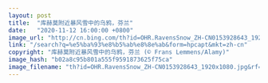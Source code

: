 ```yaml
---
layout: post
title:  "库赫莫附近暴风雪中的乌鸦，芬兰"
date:   "2020-11-12 16:00:00 +0800"
image_url: "http://cn.bing.com/th?id=OHR.RavensSnow_ZH-CN0153928643_1920x1080.jpg&rf=LaDigue_1920x1080.jpg&pid=hp"
link: "/search?q=%e5%ba%93%e8%b5%ab%e8%8e%ab&form=hpcapt&mkt=zh-cn"
copyright: "库赫莫附近暴风雪中的乌鸦，芬兰 (© Frans Lemmens/Alamy)"
image_hash: "b02a8c95b801a555f9591873625f75ca"
image_filename: "th?id=OHR.RavensSnow_ZH-CN0153928643_1920x1080.jpg&rf=LaDigue_1920x1080.jpg&pid=hp"
---
```

